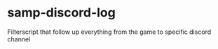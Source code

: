 # samp-discord-log
Filterscript that follow up everything from the game to specific discord channel
